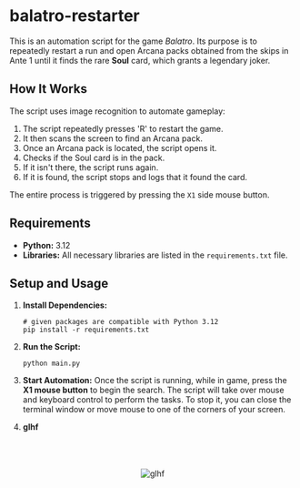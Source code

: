 # balatro-restarter

This is an automation script for the game *Balatro*. Its purpose is to repeatedly restart a run and open Arcana packs obtained from the skips in Ante 1 until it finds the rare **Soul** card, which grants a legendary joker.

## How It Works

The script uses image recognition to automate gameplay:

1. The script repeatedly presses 'R' to restart the game.
2. It then scans the screen to find an Arcana pack.
3. Once an Arcana pack is located, the script opens it.
4. Checks if the Soul card is in the pack.
5. If it isn't there, the script runs again.
6. If it is found, the script stops and logs that it found the card.

The entire process is triggered by pressing the `X1` side mouse button.

## Requirements

*   **Python:** 3.12
*   **Libraries:** All necessary libraries are listed in the `requirements.txt` file.

## Setup and Usage

1.  **Install Dependencies:**
    ```
    # given packages are compatible with Python 3.12 
    pip install -r requirements.txt
    ```
2.  **Run the Script:**
    ```
    python main.py
    ```
3.  **Start Automation:** Once the script is running, while in game, press the **X1 mouse button** to begin the search. The script will take over mouse and keyboard control to perform the tasks. To stop it, you can close the terminal window or move mouse to one of the corners of your screen.

4. **glhf**

<p align="center" style="padding-top: 10%">
  <img src="https://media1.tenor.com/m/jZy1UN0kPZYAAAAC/balatro-jimbo.gif" alt="glhf">
</p>